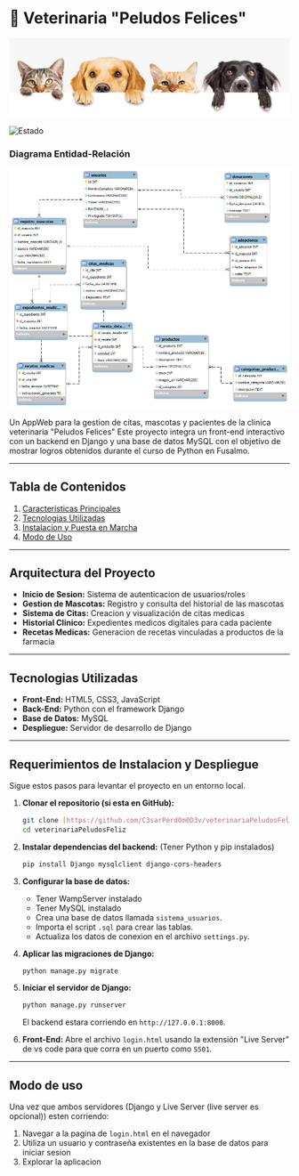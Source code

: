 # 🐾 Veterinaria "Peludos Felices"

![Encabezado](img/headerREADME.jpg) 

![Estado](https://img.shields.io/badge/estado-en%20desarrollo-green.svg)

### Diagrama Entidad-Relación

![Diagrama de la Base de Datos](DB/diagramaEER.png)

Un AppWeb para la gestion de citas, mascotas y pacientes de la clinica veterinaria "Peludos Felices" Este proyecto integra un front-end interactivo con un backend en Django y una base de datos MySQL con el objetivo de mostrar logros obtenidos durante el curso de Python en Fusalmo.

---

##  Tabla de Contenidos
1. [Caracteristicas Principales](#-características-principales)
2. [Tecnologias Utilizadas](#-tecnologías-utilizadas)
3. [Instalacion y Puesta en Marcha](#-instalación-y-puesta-en-marcha)
4. [Modo de Uso](#-modo-de-uso)

---

##  Arquitectura del Proyecto
* **Inicio de Sesion:** Sistema de autenticacion de usuarios/roles
* **Gestion de Mascotas:** Registro y consulta del historial de las mascotas
* **Sistema de Citas:** Creacion y visualización de citas medicas
* **Historial Clinico:** Expedientes medicos digitales para cada paciente
* **Recetas Medicas:** Generacion de recetas vinculadas a productos de la farmacia

---

##  Tecnologias Utilizadas
* **Front-End:** HTML5, CSS3, JavaScript
* **Back-End:** Python con el framework Django
* **Base de Datos:** MySQL
* **Despliegue:** Servidor de desarrollo de Django



---

##  Requerimientos de Instalacion y Despliegue 

Sigue estos pasos para levantar el proyecto en un entorno local.

1.  **Clonar el repositorio (si esta en GitHub):**
    ```bash
    git clone [https://github.com/C3sarPerd0m0D3v/veterinariaPeludosFeliz](https://github.com/C3sarPerd0m0D3v/veterinariaPeludosFeliz)
    cd veterinariaPeludosFeliz
    ```

2.  **Instalar dependencias del backend:**
    (Tener Python y pip instalados)
    ```bash
    pip install Django mysqlclient django-cors-headers
    ```

3.  **Configurar la base de datos:**
    * Tener WampServer instalado
    * Tener MySQL instalado
    * Crea una base de datos llamada `sistema_usuarios`.
    * Importa el script `.sql` para crear las tablas.
    * Actualiza los datos de conexion en el archivo `settings.py`.

4.  **Aplicar las migraciones de Django:**
    ```bash
    python manage.py migrate
    ```

5.  **Iniciar el servidor de Django:**
    ```bash
    python manage.py runserver
    ```
    El backend estara corriendo en `http://127.0.0.1:8000`.

6.  **Front-End:**
    Abre el archivo `login.html` usando la extensión "Live Server" de vs code para que corra en un puerto como `5501`.

---

##  Modo de uso

Una vez que ambos servidores (Django y Live Server (live server es opcional)) esten corriendo:
1.  Navegar a la pagina de `login.html` en el navegador
2.  Utiliza un usuario y contraseña existentes en la base de datos para iniciar sesion
3.  Explorar la aplicacion